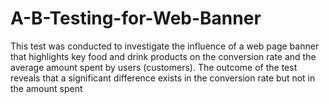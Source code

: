 # A-B-Testing-for-Web-Banner
This test was conducted to investigate the influence of a web page banner that highlights key food and drink products on the conversion rate and the average amount spent by users (customers). The outcome of the test reveals that a significant difference exists in the conversion rate but not in the amount spent
